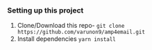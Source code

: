 ### Setting up this project

1. Clone/Download this repo- `git clone https://github.com/varunon9/amp4email.git`
2. Install dependencies `yarn install`
